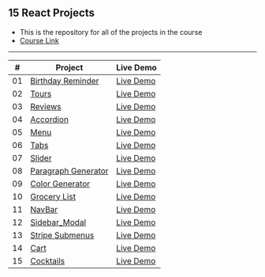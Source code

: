 ## 15 React Projects

- This is the repository for all of the projects in the course
- [Course Link](https://www.youtube.com/watch?v=a_7Z7C_JCyo&ab_channel=freeCodeCamp.org)

<hr>

| #   | Project                                                                                              | Live Demo                                                |
| --- | ---------------------------------------------------------------------------------------------------- | -------------------------------------------------------- |
| 01  | [Birthday Reminder](https://github.com/gokseloz/react-projects/tree/master/01-birthday-reminder)     | [Live Demo](https://gokseloz-reactproject1.netlify.app/) |
| 02  | [Tours](https://github.com/gokseloz/react-projects/tree/master/02-Tours)                             | [Live Demo](https://gokseloz-reactproject2.netlify.app/) |
| 03  | [Reviews](https://github.com/gokseloz/react-projects/tree/master/03-reviews)                         | [Live Demo](https://gokseloz-reactproject3.netlify.app/) |
| 04  | [Accordion](https://github.com/gokseloz/react-projects/tree/master/04-Accordion)                     | [Live Demo](https://gokseloz-reactproject4.netlify.app/) |
| 05  | [Menu](https://github.com/gokseloz/react-projects/tree/master/05-Menu)                               | [Live Demo](https://gokseloz-reactproject5.netlify.app/) |
| 06  | [Tabs](https://github.com/gokseloz/react-projects/tree/master/06-Tabs)                               | [Live Demo](https://gokseloz-reactproject6.netlify.app/) |
| 07  | [Slider](https://github.com/gokseloz/react-projects/tree/master/07-Slider)                           | [Live Demo](https://gokseloz-reactproject7.netlify.app/) |
| 08  | [Paragraph Generator](https://github.com/gokseloz/react-projects/tree/master/08-paragraph-generator) | [Live Demo](https://gokseloz-reactproject8.netlify.app)  |
| 09  | [Color Generator](https://github.com/gokseloz/react-projects/tree/master/09-color-generator) | [Live Demo](https://gokseloz-reactproject9.netlify.app)  |
| 10  | [Grocery List](https://github.com/gokseloz/react-projects/tree/master/10-Grocery-list) | [Live Demo](https://gokseloz-reactproject10.netlify.app)  |
| 11  | [NavBar](https://github.com/gokseloz/react-projects/tree/master/11-Navbar) | [Live Demo](https://gokseloz-reactproject11.netlify.app)  |
| 12  | [Sidebar_Modal](https://github.com/gokseloz/react-projects/tree/master/12-Sidebar_modal) | [Live Demo](https://gokseloz-reactproject12.netlify.app/)  |
| 13  | [Stripe Submenus](https://github.com/gokseloz/react-projects/tree/master/13-stripe-submenus) | [Live Demo](https://gokseloz-reactproject13.netlify.app/)  |
| 14  | [Cart](https://github.com/gokseloz/react-projects/tree/master/14-cart) | [Live Demo](https://gokseloz-reactproject14.netlify.app)  |
| 15  | [Cocktails](https://github.com/gokseloz/react-projects/tree/master/15-cocktails) | [Live Demo](https://gokseloz-reactproject15.netlify.app/)  |


